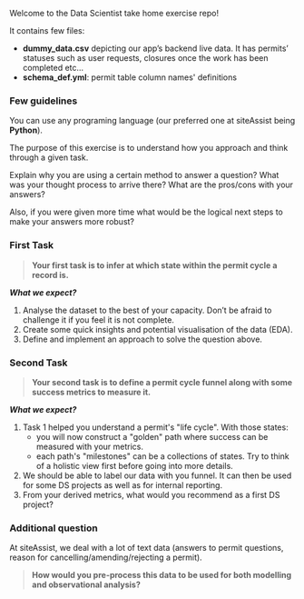 Welcome to the Data Scientist take home exercise repo!

It contains few files:

- **dummy_data.csv** depicting our app’s backend live data. It has permits’ statuses such as user requests, closures once the work has been completed etc…
- **schema_def.yml**: permit table column names' definitions

### Few guidelines

You can use any programing language (our preferred one at siteAssist being **Python**).

The purpose of this exercise is to understand how you approach and think through a given task. 

Explain why you are using a certain method to answer a question? What was your thought process to arrive there? What are the pros/cons with your answers?

Also, if you were given more time what would be the logical next steps to make your answers more robust?

### First Task
> **Your first task is to infer at which state within the permit cycle a record is.**

***What we expect?***
1. Analyse the dataset to the best of your capacity. Don’t be afraid to challenge it if you feel it is not complete. 
2. Create some quick insights and potential visualisation of the data (EDA).
3. Define and implement an approach to solve the question above.

### Second Task
> **Your second task is to define a permit cycle funnel along with some success metrics to measure it.**

***What we expect?***
1. Task 1 helped you understand a permit's "life cycle". With those states:
   - you will now construct a "golden" path where success can be measured with your metrics.
   - each path's "milestones" can be a collections of states. Try to think of a holistic view first before going into more details.
2. We should be able to label our data with you funnel. It can then be used for some DS projects as well as for internal reporting.
3. From your derived metrics, what would you recommend as a first DS project?

### Additional question

At siteAssist, we deal with a lot of text data (answers to permit questions, reason for cancelling/amending/rejecting a permit).
> **How would you pre-process this data to be used for both modelling and observational analysis?**

